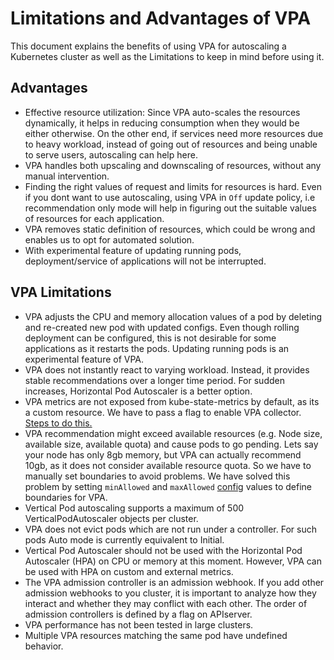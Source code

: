 # Limitations and Advantages of VPA

This document explains the benefits of using VPA for autoscaling a Kubernetes cluster as well as the Limitations to keep in mind before using it.

## Advantages
* Effective resource utilization: Since VPA auto-scales the resources dynamically, it helps in reducing consumption when they would be either otherwise. On the other end, if services need more resources due to heavy workload, instead of going out of resources and being unable to serve users, autoscaling can help here.
* VPA handles both upscaling and downscaling of resources, without any manual intervention.
* Finding the right values of request and limits for resources is hard. Even if you dont want to use autoscaling, using VPA in `Off` update policy, i.e recommendation only mode will help in figuring out the suitable values of resources for each application.
* VPA removes static definition of resources, which could be wrong and enables us to opt for automated solution. 
* With experimental feature of updating running pods, deployment/service of applications will not be interrupted.


## VPA Limitations
* VPA adjusts the CPU and memory allocation values of a pod by deleting and re-created new pod with updated configs. Even though rolling deployment can be configured, this is not desirable for some applications as it restarts the pods. Updating running pods is an experimental feature of VPA.
* VPA does not instantly react to varying workload. Instead, it provides stable recommendations over a longer time period. For sudden increases, Horizontal Pod Autoscaler is a better option.
* VPA metrics are not exposed from kube-state-metrics by default, as its a custom resource. We have to pass a flag to enable VPA collector. [Steps to do this.](https://github.com/kubernetes/kube-state-metrics/blob/master/docs/verticalpodautoscaler-metrics.md#configuration)
* VPA recommendation might exceed available resources (e.g. Node size, available size, available quota) and cause pods to go pending. Lets say your node has only 8gb memory, but VPA can actually recommend 10gb, as it does not consider available resource quota. So we have to manually set boundaries to avoid problems. We have solved this problem by setting `minAllowed` and `maxAllowed` [config](https://github.com/kubernetes/autoscaler/blob/master/vertical-pod-autoscaler/pkg/apis/autoscaling.k8s.io/v1/types.go#L153) values to define boundaries for VPA.
* Vertical Pod autoscaling supports a maximum of 500 VerticalPodAutoscaler objects per cluster.
* VPA does not evict pods which are not run under a controller. For such pods Auto mode is currently equivalent to Initial.
* Vertical Pod Autoscaler should not be used with the Horizontal Pod Autoscaler (HPA) on CPU or memory at this moment. However, VPA can be used with HPA on custom and external metrics.
* The VPA admission controller is an admission webhook. If you add other admission webhooks to you cluster, it is important to analyze how they interact and whether they may conflict with each other. The order of admission controllers is defined by a flag on APIserver.
* VPA performance has not been tested in large clusters.
* Multiple VPA resources matching the same pod have undefined behavior.
